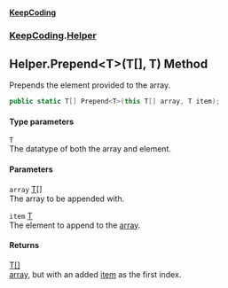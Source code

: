 #### [KeepCoding](index.md 'index')
### [KeepCoding](KeepCoding.md 'KeepCoding').[Helper](Helper.md 'KeepCoding.Helper')
## Helper.Prepend&lt;T&gt;(T[], T) Method
Prepends the element provided to the array.  
```csharp
public static T[] Prepend<T>(this T[] array, T item);
```
#### Type parameters
<a name='KeepCoding_Helper_Prepend_T_(T___T)_T'></a>
`T`  
The datatype of both the array and element.
  
#### Parameters
<a name='KeepCoding_Helper_Prepend_T_(T___T)_array'></a>
`array` [T](Helper_Prepend_i8XdK+dEsS2yPy6VrcQW6w.md#KeepCoding_Helper_Prepend_T_(T___T)_T 'KeepCoding.Helper.Prepend&lt;T&gt;(T[], T).T')[[]](https://docs.microsoft.com/en-us/dotnet/api/System.Array 'System.Array')  
The array to be appended with.
  
<a name='KeepCoding_Helper_Prepend_T_(T___T)_item'></a>
`item` [T](Helper_Prepend_i8XdK+dEsS2yPy6VrcQW6w.md#KeepCoding_Helper_Prepend_T_(T___T)_T 'KeepCoding.Helper.Prepend&lt;T&gt;(T[], T).T')  
The element to append to the [array](Helper_Prepend_i8XdK+dEsS2yPy6VrcQW6w.md#KeepCoding_Helper_Prepend_T_(T___T)_array 'KeepCoding.Helper.Prepend&lt;T&gt;(T[], T).array').
  
#### Returns
[T](Helper_Prepend_i8XdK+dEsS2yPy6VrcQW6w.md#KeepCoding_Helper_Prepend_T_(T___T)_T 'KeepCoding.Helper.Prepend&lt;T&gt;(T[], T).T')[[]](https://docs.microsoft.com/en-us/dotnet/api/System.Array 'System.Array')  
[array](Helper_Prepend_i8XdK+dEsS2yPy6VrcQW6w.md#KeepCoding_Helper_Prepend_T_(T___T)_array 'KeepCoding.Helper.Prepend&lt;T&gt;(T[], T).array'), but with an added [item](Helper_Prepend_i8XdK+dEsS2yPy6VrcQW6w.md#KeepCoding_Helper_Prepend_T_(T___T)_item 'KeepCoding.Helper.Prepend&lt;T&gt;(T[], T).item') as the first index.
